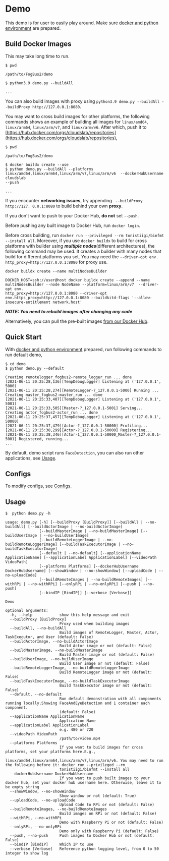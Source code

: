 # Demo
This demo is for user to easily play around. 
Make sure [docker and python environment](Requirements.md) 
are prepared.

## Build Docker Images
This may take long time to run. 
```shell
$ pwd

/path/to/FogBus2/demo

$ python3.9 demo.py --buildAll

...
```
You can also build images with proxy using `python3.9 demo.py --buildAll --buildProxy http://127.0.0.1:8080`.

You may want to cross build images for other platforms, the following commands shows an example of building all images for `linux/amd64`, `linux/arm64`, `linux/arm/v7`, and `linux/arm/v6`. After which, push it to [https://hub.docker.com/orgs/cloudslab/repositories](https://hub.docker.com/orgs/cloudslab/repositories),
```shell
$ pwd

/path/to/FogBus2/demo

$ docker buildx create --use
$ python demo.py --buildAll --platforms linux/amd64,linux/arm64,linux/arm/v7,linux/arm/v6  --dockerHubUsername cloudslab 
--push

...
```
If you encounter **networking issues**, try appending ` --buildProxy http://127.
0.0.1:8080` to build behind your own **proxy**.

If you don't want to push to your Docker Hub, **do not** set `--push`. 

Before pushing any built image to Docker Hub, run `docker login`. 

Before cross building, run `docker run --privileged --rm tonistiigi/binfmt 
--install all`. Moreover, if you use `docker buildx` to build for cross 
platforms with builder using ***multiple nodes***(different architectures), 
the following command may be used. It creates a builder with many nodes that 
build for different platforms you set. You may need the `--driver-opt env.
http_proxy=http://127.0.0.1:8080` for proxy use.
```shell
docker buildx create --name multiNodesBuilder

DOCKER_HOST=ssh://user@host docker buildx create --append --name 
multiNodesBuilder --node NodeName --platform=linux/arm/v7  --driver-opt env.
http_proxy=http://127.0.0.1:8080 --driver-opt env.https_proxy=http://127.0.0.1:8080 --buildkitd-flags '--allow-insecure-entitlement network.host'

```

***NOTE: You need to rebuild images after changing any code***

Alternatively, you can pull the pre-built images [from our Docker Hub](PrepareDockerImages.md#pull-from-docker-hub).


## Quick Start
With [docker and python environment](../README.md#requirements) prepared, run following commands to run default demo,
```
$ cd demo
$ python demo.py --default

Creating remotelogger_fogbus2-remote_logger_run ... done
[2021-06-11 20:25:28,136][TempDebugLogger] Listening at ('127.0.0.1', 5000)
[2021-06-11 20:25:28,274][RemoteLogger-?_127.0.0.1-5000] Running ...
Creating master_fogbus2-master_run ... done
[2021-06-11 20:25:33,407][TempDebugLogger] Listening at ('127.0.0.1', 5001)
[2021-06-11 20:25:33,505][Master-?_127.0.0.1-5001] Serving...
Creating actor_fogbus2-actor_run ... done
[2021-06-11 20:25:37,457][TempDebugLogger] Listening at ('127.0.0.1', 50000)
[2021-06-11 20:25:37,479][Actor-?_127.0.0.1-50000] Profiling...
[2021-06-11 20:25:38,299][Actor-?_127.0.0.1-50000] Registering...
[2021-06-11 20:25:38,346][Actor-1_127.0.0.1-50000_Master-?_127.0.0.1-5001] Registered, running...
...
```
By default, demo script runs `FaceDetection`, you can also run other applications, see [Usage](#usage).
## Configs

To modify configs, see [Configs](./Configs.md).

## Usage

```
$  python demo.py -h

usage: demo.py [-h] [--buildProxy [BuildProxy]] [--buildAll | --no-buildAll] [--buildActorImage | --no-buildActorImage]
               [--buildMasterImage | --no-buildMasterImage] [--buildUserImage | --no-buildUserImage]
               [--buildRemoteLoggerImage | --no-buildRemoteLoggerImage] [--buildTaskExecutorImage | --no-buildTaskExecutorImage]
               [--default | --no-default] [--applicationName ApplicationName] [--applicationLabel ApplicationLabel] [--videoPath VideoPath]
               [--platforms Platforms] [--dockerHubUsername DockerHubUsername] [--showWindow | --no-showWindow] [--uploadCode | --no-uploadCode]
               [--buildRemoteImages | --no-buildRemoteImages] [--withRPi | --no-withRPi] [--onlyRPi | --no-onlyRPi] [--push | --no-push]
               [--bindIP [BindIP]] [--verbose [Verbose]]

Demo

optional arguments:
  -h, --help            show this help message and exit
  --buildProxy [BuildProxy]
                        Proxy used when building images
  --buildAll, --no-buildAll
                        Build images of RemoteLogger, Master, Actor, TaskExecutor, and User (default: False)
  --buildActorImage, --no-buildActorImage
                        Build Actor image or not (default: False)
  --buildMasterImage, --no-buildMasterImage
                        Build Master image or not (default: False)
  --buildUserImage, --no-buildUserImage
                        Build User image or not (default: False)
  --buildRemoteLoggerImage, --no-buildRemoteLoggerImage
                        Build RemoteLogger image or not (default: False)
  --buildTaskExecutorImage, --no-buildTaskExecutorImage
                        Build TaskExecutor image or not (default: False)
  --default, --no-default
                        Run default demonstration with all components running locally.Showing FaceAndEyeDetection and 1 container each component.
                        (default: False)
  --applicationName ApplicationName
                        Application Name
  --applicationLabel ApplicationLabel
                        e.g. 480 or 720
  --videoPath VideoPath
                        /path/to/video.mp4
  --platforms Platforms
                        If you want to build images for cross platforms, set your platforms here.E.g.,
                        linux/amd64,linux/arm64,linux/arm/v7,linux/arm/v6. You may need to run the following before it: docker run --privileged --rm
                        tonistiigi/binfmt --install all
  --dockerHubUsername DockerHubUsername
                        If you want to push built images to your docker hub, set your docker hub username here. Otherwise, leave it to be empty string
  --showWindow, --no-showWindow
                        Show window or not (default: True)
  --uploadCode, --no-uploadCode
                        Upload Code to RPi or not (default: False)
  --buildRemoteImages, --no-buildRemoteImages
                        Build images on RPi or not (default: False)
  --withRPi, --no-withRPi
                        Demo with Raspberry Pi or not (default: False)
  --onlyRPi, --no-onlyRPi
                        Demo only with Raspberry Pi (default: False)
  --push, --no-push     Push images to Docker Hub or not (default: False)
  --bindIP [BindIP]     Which IP to use
  --verbose [Verbose]   Reference python logging level, from 0 to 50 integer to show log

```